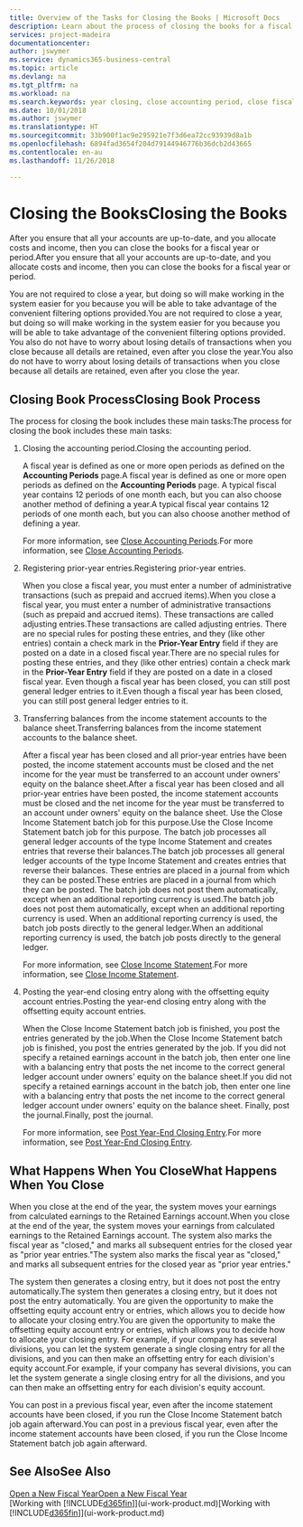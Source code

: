 ```yaml
---
title: Overview of the Tasks for Closing the Books | Microsoft Docs
description: Learn about the process of closing the books for a fiscal year or period, and what happens after you close at the end of a year.
services: project-madeira
documentationcenter: 
author: jswymer
ms.service: dynamics365-business-central
ms.topic: article
ms.devlang: na
ms.tgt_pltfrm: na
ms.workload: na
ms.search.keywords: year closing, close accounting period, close fiscal year, bank account detailed trial balance
ms.date: 10/01/2018
ms.author: jswymer
ms.translationtype: HT
ms.sourcegitcommit: 33b900f1ac9e295921e7f3d6ea72cc93939d8a1b
ms.openlocfilehash: 6894fad3654f204d79144946776b36dcb2d43665
ms.contentlocale: en-au
ms.lasthandoff: 11/26/2018

---
```

# <a name="closing-the-books"></a><span data-ttu-id="18189-103">Closing the Books</span><span class="sxs-lookup"><span data-stu-id="18189-103">Closing the Books</span></span>
<span data-ttu-id="18189-104">After you ensure that all your accounts are up-to-date, and you allocate costs and income, then you can close the books for a fiscal year or period.</span><span class="sxs-lookup"><span data-stu-id="18189-104">After you ensure that all your accounts are up-to-date, and you allocate costs and income, then you can close the books for a fiscal year or period.</span></span>

<span data-ttu-id="18189-105">You are not required to close a year, but doing so will make working in the system easier for you because you will be able to take advantage of the convenient filtering options provided.</span><span class="sxs-lookup"><span data-stu-id="18189-105">You are not required to close a year, but doing so will make working in the system easier for you because you will be able to take advantage of the convenient filtering options provided.</span></span> <span data-ttu-id="18189-106">You also do not have to worry about losing details of transactions when you close because all details are retained, even after you close the year.</span><span class="sxs-lookup"><span data-stu-id="18189-106">You also do not have to worry about losing details of transactions when you close because all details are retained, even after you close the year.</span></span>

## <a name="closing-book-process"></a><span data-ttu-id="18189-107">Closing Book Process</span><span class="sxs-lookup"><span data-stu-id="18189-107">Closing Book Process</span></span>
<span data-ttu-id="18189-108">The process for closing the book includes these main tasks:</span><span class="sxs-lookup"><span data-stu-id="18189-108">The process for closing the book includes these main tasks:</span></span>

1. <span data-ttu-id="18189-109">Closing the accounting period.</span><span class="sxs-lookup"><span data-stu-id="18189-109">Closing the accounting period.</span></span>

    <span data-ttu-id="18189-110">A fiscal year is defined as one or more open periods as defined on the **Accounting Periods** page.</span><span class="sxs-lookup"><span data-stu-id="18189-110">A fiscal year is defined as one or more open periods as defined on the **Accounting Periods** page.</span></span> <span data-ttu-id="18189-111">A typical fiscal year contains 12 periods of one month each, but you can also choose another method of defining a year.</span><span class="sxs-lookup"><span data-stu-id="18189-111">A typical fiscal year contains 12 periods of one month each, but you can also choose another method of defining a year.</span></span>

    <span data-ttu-id="18189-112">For more information, see [Close Accounting Periods](year-close-account-periods.md).</span><span class="sxs-lookup"><span data-stu-id="18189-112">For more information, see [Close Accounting Periods](year-close-account-periods.md).</span></span>
2. <span data-ttu-id="18189-113">Registering prior-year entries.</span><span class="sxs-lookup"><span data-stu-id="18189-113">Registering prior-year entries.</span></span>

    <span data-ttu-id="18189-114">When you close a fiscal year, you must enter a number of administrative transactions (such as prepaid and accrued items).</span><span class="sxs-lookup"><span data-stu-id="18189-114">When you close a fiscal year, you must enter a number of administrative transactions (such as prepaid and accrued items).</span></span> <span data-ttu-id="18189-115">These transactions are called adjusting entries.</span><span class="sxs-lookup"><span data-stu-id="18189-115">These transactions are called adjusting entries.</span></span> <span data-ttu-id="18189-116">There are no special rules for posting these entries, and they (like other entries) contain a check mark in the **Prior-Year Entry** field if they are posted on a date in a closed fiscal year.</span><span class="sxs-lookup"><span data-stu-id="18189-116">There are no special rules for posting these entries, and they (like other entries) contain a check mark in the **Prior-Year Entry** field if they are posted on a date in a closed fiscal year.</span></span> <span data-ttu-id="18189-117">Even though a fiscal year has been closed, you can still post general ledger entries to it.</span><span class="sxs-lookup"><span data-stu-id="18189-117">Even though a fiscal year has been closed, you can still post general ledger entries to it.</span></span>
3. <span data-ttu-id="18189-118">Transferring balances from the income statement accounts to the balance sheet.</span><span class="sxs-lookup"><span data-stu-id="18189-118">Transferring balances from the income statement accounts to the balance sheet.</span></span>

    <span data-ttu-id="18189-119">After a fiscal year has been closed and all prior-year entries have been posted, the income statement accounts must be closed and the net income for the year must be transferred to an account under owners' equity on the balance sheet.</span><span class="sxs-lookup"><span data-stu-id="18189-119">After a fiscal year has been closed and all prior-year entries have been posted, the income statement accounts must be closed and the net income for the year must be transferred to an account under owners' equity on the balance sheet.</span></span> <span data-ttu-id="18189-120">Use the Close Income Statement batch job for this purpose.</span><span class="sxs-lookup"><span data-stu-id="18189-120">Use the Close Income Statement batch job for this purpose.</span></span> <span data-ttu-id="18189-121">The batch job processes all general ledger accounts of the type Income Statement and creates entries that reverse their balances.</span><span class="sxs-lookup"><span data-stu-id="18189-121">The batch job processes all general ledger accounts of the type Income Statement and creates entries that reverse their balances.</span></span> <span data-ttu-id="18189-122">These entries are placed in a journal from which they can be posted.</span><span class="sxs-lookup"><span data-stu-id="18189-122">These entries are placed in a journal from which they can be posted.</span></span> <span data-ttu-id="18189-123">The batch job does not post them automatically, except when an additional reporting currency is used.</span><span class="sxs-lookup"><span data-stu-id="18189-123">The batch job does not post them automatically, except when an additional reporting currency is used.</span></span> <span data-ttu-id="18189-124">When an additional reporting currency is used, the batch job posts directly to the general ledger.</span><span class="sxs-lookup"><span data-stu-id="18189-124">When an additional reporting currency is used, the batch job posts directly to the general ledger.</span></span>

    <span data-ttu-id="18189-125">For more information, see [Close Income Statement](year-close-income-statement.md).</span><span class="sxs-lookup"><span data-stu-id="18189-125">For more information, see [Close Income Statement](year-close-income-statement.md).</span></span>
4. <span data-ttu-id="18189-126">Posting the year-end closing entry along with the offsetting equity account entries.</span><span class="sxs-lookup"><span data-stu-id="18189-126">Posting the year-end closing entry along with the offsetting equity account entries.</span></span>

    <span data-ttu-id="18189-127">When the Close Income Statement batch job is finished, you post the entries generated by the job.</span><span class="sxs-lookup"><span data-stu-id="18189-127">When the Close Income Statement batch job is finished, you post the entries generated by the job.</span></span> <span data-ttu-id="18189-128">If you did not specify a retained earnings account in the batch job, then enter one line with a balancing entry that posts the net income to the correct general ledger account under owners' equity on the balance sheet.</span><span class="sxs-lookup"><span data-stu-id="18189-128">If you did not specify a retained earnings account in the batch job, then enter one line with a balancing entry that posts the net income to the correct general ledger account under owners' equity on the balance sheet.</span></span> <span data-ttu-id="18189-129">Finally, post the journal.</span><span class="sxs-lookup"><span data-stu-id="18189-129">Finally, post the journal.</span></span>

    <span data-ttu-id="18189-130">For more information, see [Post Year-End Closing Entry](year-how-post-year-end-close-entry.md).</span><span class="sxs-lookup"><span data-stu-id="18189-130">For more information, see [Post Year-End Closing Entry](year-how-post-year-end-close-entry.md).</span></span>

## <a name="what-happens-when-you-close"></a><span data-ttu-id="18189-131">What Happens When You Close</span><span class="sxs-lookup"><span data-stu-id="18189-131">What Happens When You Close</span></span>
<span data-ttu-id="18189-132">When you close at the end of the year, the system moves your earnings from calculated earnings to the Retained Earnings account.</span><span class="sxs-lookup"><span data-stu-id="18189-132">When you close at the end of the year, the system moves your earnings from calculated earnings to the Retained Earnings account.</span></span> <span data-ttu-id="18189-133">The system also marks the fiscal year as "closed," and marks all subsequent entries for the closed year as "prior year entries."</span><span class="sxs-lookup"><span data-stu-id="18189-133">The system also marks the fiscal year as "closed," and marks all subsequent entries for the closed year as "prior year entries."</span></span>

<span data-ttu-id="18189-134">The system then generates a closing entry, but it does not post the entry automatically.</span><span class="sxs-lookup"><span data-stu-id="18189-134">The system then generates a closing entry, but it does not post the entry automatically.</span></span> <span data-ttu-id="18189-135">You are given the opportunity to make the offsetting equity account entry or entries, which allows you to decide how to allocate your closing entry.</span><span class="sxs-lookup"><span data-stu-id="18189-135">You are given the opportunity to make the offsetting equity account entry or entries, which allows you to decide how to allocate your closing entry.</span></span> <span data-ttu-id="18189-136">For example, if your company has several divisions, you can let the system generate a single closing entry for all the divisions, and you can then make an offsetting entry for each division's equity account.</span><span class="sxs-lookup"><span data-stu-id="18189-136">For example, if your company has several divisions, you can let the system generate a single closing entry for all the divisions, and you can then make an offsetting entry for each division's equity account.</span></span>

<span data-ttu-id="18189-137">You can post in a previous fiscal year, even after the income statement accounts have been closed, if you run the Close Income Statement batch job again afterward.</span><span class="sxs-lookup"><span data-stu-id="18189-137">You can post in a previous fiscal year, even after the income statement accounts have been closed, if you run the Close Income Statement batch job again afterward.</span></span>

## <a name="see-also"></a><span data-ttu-id="18189-138">See Also</span><span class="sxs-lookup"><span data-stu-id="18189-138">See Also</span></span>
[<span data-ttu-id="18189-139">Open a New Fiscal Year</span><span class="sxs-lookup"><span data-stu-id="18189-139">Open a New Fiscal Year</span></span>](finance-how-open-new-fiscal-year.md)  
<span data-ttu-id="18189-140">[Working with [!INCLUDE[d365fin](includes/d365fin_md.md)]](ui-work-product.md)</span><span class="sxs-lookup"><span data-stu-id="18189-140">[Working with [!INCLUDE[d365fin](includes/d365fin_md.md)]](ui-work-product.md)</span></span>

